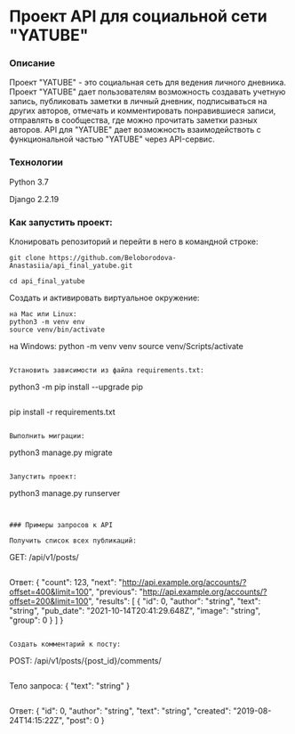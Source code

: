 # Проект API для социальной сети "YATUBE"

### Описание

Проект "YATUBE" - это социальная сеть для ведения личного дневника.
Проект "YATUBE" дает пользователям возможность создавать учетную запись, публиковать заметки в личный дневник, подписываться на других авторов, отмечать и комментировать понравившиеся записи, отправлять в сообщества, где можно прочитать заметки разных авторов.
API для "YATUBE" дает возможность взаимодействоть с функциональной частью "YATUBE" через API-сервис.

### Технологии

Python 3.7

Django 2.2.19


### Как запустить проект:

Клонировать репозиторий и перейти в него в командной строке:

```
git clone https://github.com/Beloborodova-Anastasiia/api_final_yatube.git
```

```
cd api_final_yatube
```

Cоздать и активировать виртуальное окружение:

```
на Mac или Linux:
python3 -m venv env
source venv/bin/activate
```

на Windows:
python -m venv venv
source venv/Scripts/activate 
```

Установить зависимости из файла requirements.txt:

```
python3 -m pip install --upgrade pip
```

```
pip install -r requirements.txt
```

Выполнить миграции:

```
python3 manage.py migrate
```

Запустить проект:

```
python3 manage.py runserver
```


### Примеры запросов к API

Получить список всех публикаций:

```
GET: /api/v1/posts/
```
```
Ответ:
{
  "count": 123,
  "next": "http://api.example.org/accounts/?offset=400&limit=100",
  "previous": "http://api.example.org/accounts/?offset=200&limit=100",
  "results": [
    {
      "id": 0,
      "author": "string",
      "text": "string",
      "pub_date": "2021-10-14T20:41:29.648Z",
      "image": "string",
      "group": 0
    }
  ]
}
```

Создать комментарий к посту:

```
POST: /api/v1/posts/{post_id}/comments/
```
```
Тело запроса:
{
"text": "string"
}
```
```
Ответ:
{
  "id": 0,
  "author": "string",
  "text": "string",
  "created": "2019-08-24T14:15:22Z",
  "post": 0
}
```

